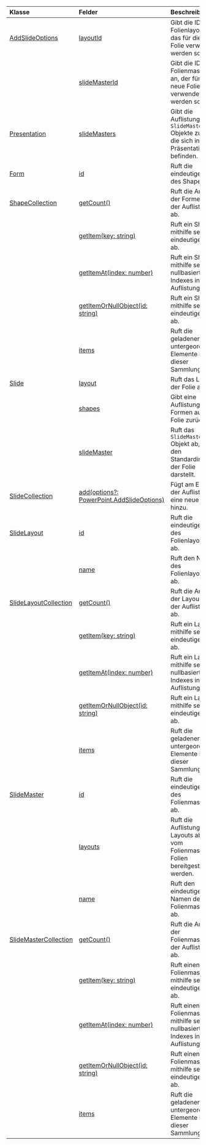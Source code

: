 | Klasse | Felder | Beschreibung |
|:---|:---|:---|
|[AddSlideOptions](/javascript/api/powerpoint/powerpoint.addslideoptions)|[layoutId](/javascript/api/powerpoint/powerpoint.addslideoptions#layoutid)|Gibt die ID eines Folienlayouts an, das für die neue Folie verwendet werden soll.|
||[slideMasterId](/javascript/api/powerpoint/powerpoint.addslideoptions#slidemasterid)|Gibt die ID eines Folienmasters an, der für die neue Folie verwendet werden soll.|
|[Presentation](/javascript/api/powerpoint/powerpoint.presentation)|[slideMasters](/javascript/api/powerpoint/powerpoint.presentation#slidemasters)|Gibt die Auflistung der `SlideMaster` Objekte zurück, die sich in der Präsentation befinden.|
|[Form](/javascript/api/powerpoint/powerpoint.shape)|[id](/javascript/api/powerpoint/powerpoint.shape#id)|Ruft die eindeutige ID des Shapes ab.|
|[ShapeCollection](/javascript/api/powerpoint/powerpoint.shapecollection)|[getCount()](/javascript/api/powerpoint/powerpoint.shapecollection#getcount--)|Ruft die Anzahl der Formen in der Auflistung ab.|
||[getItem(key: string)](/javascript/api/powerpoint/powerpoint.shapecollection#getitem-key-)|Ruft ein Shape mithilfe seiner eindeutigen ID ab.|
||[getItemAt(index: number)](/javascript/api/powerpoint/powerpoint.shapecollection#getitemat-index-)|Ruft ein Shape mithilfe seines nullbasierten Indexes in der Auflistung ab.|
||[getItemOrNullObject(id: string)](/javascript/api/powerpoint/powerpoint.shapecollection#getitemornullobject-id-)|Ruft ein Shape mithilfe seiner eindeutigen ID ab.|
||[items](/javascript/api/powerpoint/powerpoint.shapecollection#items)|Ruft die geladenen untergeordneten Elemente in dieser Sammlung ab.|
|[Slide](/javascript/api/powerpoint/powerpoint.slide)|[layout](/javascript/api/powerpoint/powerpoint.slide#layout)|Ruft das Layout der Folie ab.|
||[shapes](/javascript/api/powerpoint/powerpoint.slide#shapes)|Gibt eine Auflistung von Formen auf der Folie zurück.|
||[slideMaster](/javascript/api/powerpoint/powerpoint.slide#slidemaster)|Ruft das `SlideMaster` Objekt ab, das den Standardinhalt der Folie darstellt.|
|[SlideCollection](/javascript/api/powerpoint/powerpoint.slidecollection)|[add(options?: PowerPoint.AddSlideOptions)](/javascript/api/powerpoint/powerpoint.slidecollection#add-options-)|Fügt am Ende der Auflistung eine neue Folie hinzu.|
|[SlideLayout](/javascript/api/powerpoint/powerpoint.slidelayout)|[id](/javascript/api/powerpoint/powerpoint.slidelayout#id)|Ruft die eindeutige ID des Folienlayouts ab.|
||[name](/javascript/api/powerpoint/powerpoint.slidelayout#name)|Ruft den Namen des Folienlayouts ab.|
|[SlideLayoutCollection](/javascript/api/powerpoint/powerpoint.slidelayoutcollection)|[getCount()](/javascript/api/powerpoint/powerpoint.slidelayoutcollection#getcount--)|Ruft die Anzahl der Layouts in der Auflistung ab.|
||[getItem(key: string)](/javascript/api/powerpoint/powerpoint.slidelayoutcollection#getitem-key-)|Ruft ein Layout mithilfe seiner eindeutigen ID ab.|
||[getItemAt(index: number)](/javascript/api/powerpoint/powerpoint.slidelayoutcollection#getitemat-index-)|Ruft ein Layout mithilfe seines nullbasierten Indexes in der Auflistung ab.|
||[getItemOrNullObject(id: string)](/javascript/api/powerpoint/powerpoint.slidelayoutcollection#getitemornullobject-id-)|Ruft ein Layout mithilfe seiner eindeutigen ID ab.|
||[items](/javascript/api/powerpoint/powerpoint.slidelayoutcollection#items)|Ruft die geladenen untergeordneten Elemente in dieser Sammlung ab.|
|[SlideMaster](/javascript/api/powerpoint/powerpoint.slidemaster)|[id](/javascript/api/powerpoint/powerpoint.slidemaster#id)|Ruft die eindeutige ID des Folienmasters ab.|
||[layouts](/javascript/api/powerpoint/powerpoint.slidemaster#layouts)|Ruft die Auflistung der Layouts ab, die vom Folienmaster für Folien bereitgestellt werden.|
||[name](/javascript/api/powerpoint/powerpoint.slidemaster#name)|Ruft den eindeutigen Namen des Folienmasters ab.|
|[SlideMasterCollection](/javascript/api/powerpoint/powerpoint.slidemastercollection)|[getCount()](/javascript/api/powerpoint/powerpoint.slidemastercollection#getcount--)|Ruft die Anzahl der Folienmaster in der Auflistung ab.|
||[getItem(key: string)](/javascript/api/powerpoint/powerpoint.slidemastercollection#getitem-key-)|Ruft einen Folienmaster mithilfe seiner eindeutigen ID ab.|
||[getItemAt(index: number)](/javascript/api/powerpoint/powerpoint.slidemastercollection#getitemat-index-)|Ruft einen Folienmaster mithilfe seines nullbasierten Indexes in der Auflistung ab.|
||[getItemOrNullObject(id: string)](/javascript/api/powerpoint/powerpoint.slidemastercollection#getitemornullobject-id-)|Ruft einen Folienmaster mithilfe seiner eindeutigen ID ab.|
||[items](/javascript/api/powerpoint/powerpoint.slidemastercollection#items)|Ruft die geladenen untergeordneten Elemente in dieser Sammlung ab.|

